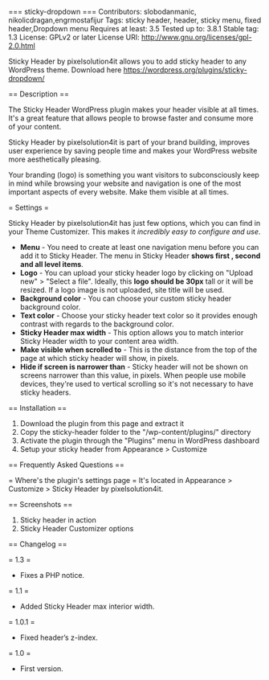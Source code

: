 === sticky-dropdown  ===
Contributors: slobodanmanic, nikolicdragan,engrmostafijur
Tags: sticky header, header, sticky menu, fixed header,Dropdown menu
Requires at least: 3.5
Tested up to: 3.8.1
Stable tag: 1.3
License: GPLv2 or later
License URI: http://www.gnu.org/licenses/gpl-2.0.html

Sticky Header by pixelsolution4it allows you to add sticky header to any WordPress theme.
Download here https://wordpress.org/plugins/sticky-dropdown/

== Description ==

The Sticky Header WordPress plugin makes your header visible at all times. It's a great feature that allows people to browse faster and consume more of your content.

Sticky Header by pixelsolution4it is part of your brand building, improves user experience by saving people time and makes your WordPress website more aesthetically pleasing.

Your branding (logo) is something you want visitors to subconsciously keep in mind while browsing your website and navigation is one of the most important aspects of every website. Make them visible at all times.

= Settings =

Sticky Header by pixelsolution4it has just few options, which you can find in your Theme Customizer. This makes it *incredibly easy to configure and use*.

* **Menu** - You need to create at least one navigation menu before you can add it to Sticky Header. The menu in Sticky Header **shows  first  , second and all  level   items**.
* **Logo** - You can upload your sticky header logo by clicking on "Upload new" > "Select a file". Ideally, this **logo should be 30px** tall or it will be resized. If a logo image is not uploaded, site title will be used.
* **Background color** - You can choose your custom sticky header background color.
* **Text color** - Choose your sticky header text color so it provides enough contrast with regards to the background color.
* **Sticky Header max width** - This option allows you to match interior Sticky Header width to your content area width. 
* **Make visible when scrolled to** - This is the distance from the top of the page at which sticky header will show, in pixels. 
* **Hide if screen is narrower than** - Sticky header will not be shown on screens narrower than this value, in pixels. When people use mobile devices, they're used to vertical scrolling so it's not necessary to have sticky headers.

== Installation ==

1. Download the plugin from this page and extract it
2. Copy the sticky-header folder to the "/wp-content/plugins/" directory 
3. Activate the plugin through the "Plugins" menu in WordPress dashboard
4. Setup your sticky header from Appearance > Customize


== Frequently Asked Questions ==

= Where's the plugin's settings page =
It's located in Appearance > Customize > Sticky Header by pixelsolution4it.

== Screenshots ==

1. Sticky header in action
2. Sticky Header Customizer options

== Changelog ==

= 1.3 =
* Fixes a PHP notice.

= 1.1 =
* Added Sticky Header max interior width.

= 1.0.1 =
* Fixed header’s z-index.

= 1.0 =
* First version.
